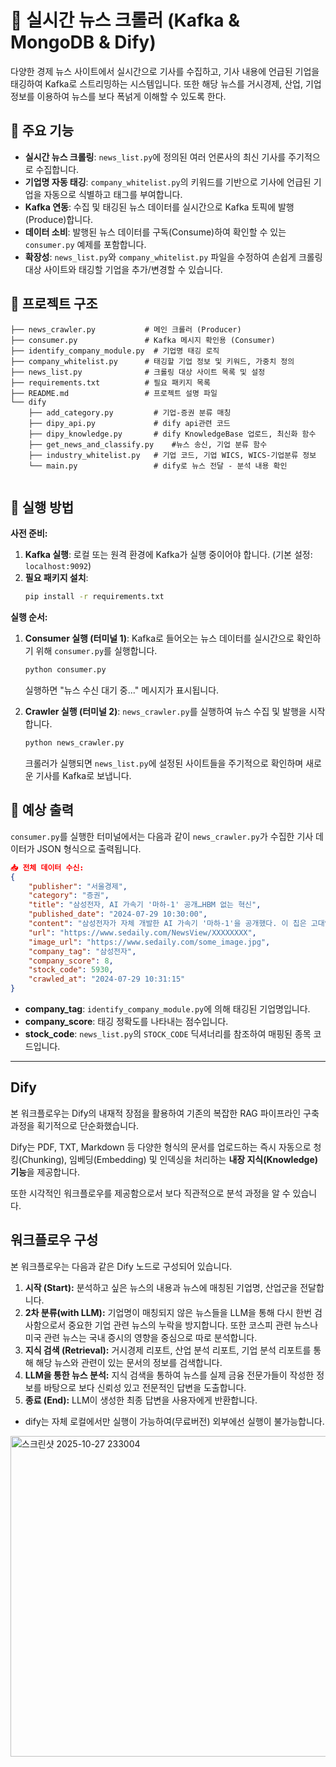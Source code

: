# 📰 실시간 뉴스 크롤러 (Kafka & MongoDB & Dify)

다양한 경제 뉴스 사이트에서 실시간으로 기사를 수집하고, 기사 내용에 언급된 기업을 태깅하여 Kafka로 스트리밍하는 시스템입니다.
또한 해당 뉴스를 거시경제, 산업, 기업 정보를 이용하여 뉴스를 보다 폭넑게 이해할 수 있도록 한다. 

## 📌 주요 기능

- **실시간 뉴스 크롤링**: `news_list.py`에 정의된 여러 언론사의 최신 기사를 주기적으로 수집합니다.
- **기업명 자동 태깅**: `company_whitelist.py`의 키워드를 기반으로 기사에 언급된 기업을 자동으로 식별하고 태그를 부여합니다.
- **Kafka 연동**: 수집 및 태깅된 뉴스 데이터를 실시간으로 Kafka 토픽에 발행(Produce)합니다.
- **데이터 소비**: 발행된 뉴스 데이터를 구독(Consume)하여 확인할 수 있는 `consumer.py` 예제를 포함합니다.
- **확장성**: `news_list.py`와 `company_whitelist.py` 파일을 수정하여 손쉽게 크롤링 대상 사이트와 태깅할 기업을 추가/변경할 수 있습니다.

## 📂 프로젝트 구조

```
├── news_crawler.py           # 메인 크롤러 (Producer)
├── consumer.py               # Kafka 메시지 확인용 (Consumer)
├── identify_company_module.py  # 기업명 태깅 로직
├── company_whitelist.py      # 태깅할 기업 정보 및 키워드, 가중치 정의
├── news_list.py              # 크롤링 대상 사이트 목록 및 설정
├── requirements.txt          # 필요 패키지 목록
├── README.md                 # 프로젝트 설명 파일
└── dify  
    ├── add_category.py         # 기업-증권 분류 매칭
    ├── dipy_api.py             # dify api관련 코드
    ├── dipy_knowledge.py       # dify KnowledgeBase 업로드, 최신화 함수
    ├── get_news_and_classify.py    #뉴스 송신, 기업 분류 함수
    ├── industry_whitelist.py   # 기업 코드, 기업 WICS, WICS-기업분류 정보
    └── main.py                 # dify로 뉴스 전달 - 분석 내용 확인
                  
```

## 🚀 실행 방법

**사전 준비:**

1.  **Kafka 실행**: 로컬 또는 원격 환경에 Kafka가 실행 중이어야 합니다. (기본 설정: `localhost:9092`)
2.  **필요 패키지 설치**:
    ```bash
    pip install -r requirements.txt
    ```

**실행 순서:**

1.  **Consumer 실행 (터미널 1)**:
    Kafka로 들어오는 뉴스 데이터를 실시간으로 확인하기 위해 `consumer.py`를 실행합니다.
    ```bash
    python consumer.py
    ```
    실행하면 "뉴스 수신 대기 중..." 메시지가 표시됩니다.

2.  **Crawler 실행 (터미널 2)**:
    `news_crawler.py`를 실행하여 뉴스 수집 및 발행을 시작합니다.
    ```bash
    python news_crawler.py
    ```
    크롤러가 실행되면 `news_list.py`에 설정된 사이트들을 주기적으로 확인하며 새로운 기사를 Kafka로 보냅니다.

## 📝 예상 출력

`consumer.py`를 실행한 터미널에서는 다음과 같이 `news_crawler.py`가 수집한 기사 데이터가 JSON 형식으로 출력됩니다.

```json
📥 전체 데이터 수신:
{
    "publisher": "서울경제",
    "category": "증권",
    "title": "삼성전자, AI 가속기 '마하-1' 공개…HBM 없는 혁신",
    "published_date": "2024-07-29 10:30:00",
    "content": "삼성전자가 자체 개발한 AI 가속기 '마하-1'을 공개했다. 이 칩은 고대역폭메모리(HBM) 없이도 빠른 속도를 구현하는 것이 특징이다...",
    "url": "https://www.sedaily.com/NewsView/XXXXXXXX",
    "image_url": "https://www.sedaily.com/some_image.jpg",
    "company_tag": "삼성전자",
    "company_score": 8,
    "stock_code": 5930,
    "crawled_at": "2024-07-29 10:31:15"
}
```

- **company_tag**: `identify_company_module.py`에 의해 태깅된 기업명입니다.
- **company_score**: 태깅 정확도를 나타내는 점수입니다.
- **stock_code**: `news_list.py`의 `STOCK_CODE` 딕셔너리를 참조하여 매핑된 종목 코드입니다.

---
## Dify
본 워크플로우는 Dify의 내재적 장점을 활용하여 기존의 복잡한 RAG 파이프라인 구축 과정을 획기적으로 단순화했습니다.

Dify는 PDF, TXT, Markdown 등 다양한 형식의 문서를 업로드하는 즉시 자동으로 청킹(Chunking), 임베딩(Embedding) 및 인덱싱을 처리하는 **내장 지식(Knowledge) 기능**을 제공합니다.

또한 시각적인 워크플로우를 제공함으로서 보다 직관적으로 분석 과정을 알 수 있습니다.

## 워크플로우 구성

본 워크플로우는 다음과 같은 Dify 노드로 구성되어 있습니다.

1.  **시작 (Start):** 분석하고 싶은 뉴스의 내용과 뉴스에 매칭된 기업명, 산업군을 전달합니다. 
2.  **2차 분류(with LLM):** 기업명이 매칭되지 않은 뉴스들을 LLM을 통해 다시 한번 검사함으로서 중요한 기업 관련 뉴스의 누락을 방지합니다. 또한 코스피 관련 뉴스나 미국 관련 뉴스는 국내 증시의 영향을 중심으로 따로 분석합니다.
3.  **지식 검색 (Retrieval):** 거시경제 리포트, 산업 분석 리포트, 기업 분석 리포트를 통해 해당 뉴스와 관련이 있는 문서의 정보를 검색합니다.
4.  **LLM을 통한 뉴스 분석:** 지식 검색을 통하여 뉴스를 실제 금융 전문가들이 작성한 정보를 바탕으로 보다 신뢰성 있고 전문적인 답변을 도출합니다.
5.  **종료 (End):** LLM이 생성한 최종 답변을 사용자에게 반환합니다.

- dify는 자체 로컬에서만 실행이 가능하여(무료버전) 외부에선 실행이 불가능합니다.
<img width="1156" height="513" alt="스크린샷 2025-10-27 233004" src="https://github.com/user-attachments/assets/993069c6-92e7-4057-8814-3d5e6a8814ea" />
